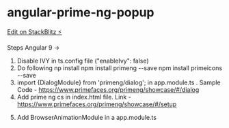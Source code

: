 # angular-prime-ng-popup

[Edit on StackBlitz ⚡️](https://stackblitz.com/edit/angular-prime-ng-popup)


Steps Angular 9 -> 

1. Disable IVY in ts.config file ("enableIvy": false)
2. Do following np install
npm install primeng --save
npm install primeicons --save
3. import {DialogModule} from 'primeng/dialog'; in  app.module.ts  .  Sample Code - https://www.primefaces.org/primeng/showcase/#/dialog
4. Add prime ng cs in index.html file. Link - https://www.primefaces.org/primeng/showcase/#/setup

<link rel="stylesheet" type="text/css" href="/node_modules/primeicons/primeicons.css" />
<link rel="stylesheet" type="text/css" href="/node_modules/primeng/resources/themes/nova-light/theme.css" />
<link rel="stylesheet" type="text/css" href="/node_modules/primeng/resources/primeng.min.css" />

5. Add BrowserAnimationModule in a app.module.ts 
